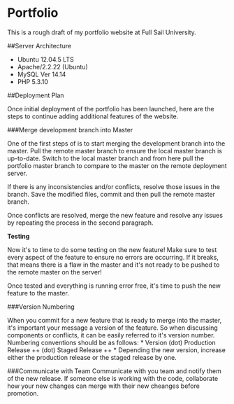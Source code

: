 # Portfolio

This is a rough draft of my portfolio website at Full Sail University.

##Server Architecture

* Ubuntu 12.04.5 LTS
* Apache/2.2.22 (Ubuntu)
* MySQL Ver 14.14
* PHP 5.3.10

##Deployment Plan

Once initial deployment of the portfolio has been launched, here are the steps to continue adding additional features of the website. 

###Merge development branch into Master

One of the first steps of is to start merging the development branch into the master. Pull the remote master branch  to ensure the local master branch is up-to-date. Switch to the local master branch and from here pull the portfolio master branch to compare to the master on the remote deployment server.

If there is any inconsistencies and/or conflicts, resolve those issues in the branch. Save the modified files, commit and then pull the remote master branch. 

 Once conflicts are resolved, merge the new feature and resolve any issues by repeating the process in the second paragraph. 
  
  **Testing**
  
  Now it's to time to do some testing on the new feature! Make sure to test every aspect of the feature to ensure no errors are occurring. If it breaks, that means there is a flaw in the master and it's not ready to be pushed to the remote master on the server!
  
  Once tested and everything is running error free, it's time to push the new feature to the master.
  
###Version Numbering

When you commit for a new feature that is ready to merge into the master, it's important your message a version of the feature. So when discussing components or conflicts, it can be easily referred to it's version number. Numbering conventions should be as follows:
    * Version (dot) Production Release ++ (dot) Staged Release ++
    * Depending the new version, increase either the production release or the staged release by one.  
                
###Communicate with Team
Communicate with you team and notify them of the new release. If someone else is working with the code, collaborate how your new changes can merge with their new cheanges before promotion. 


  
  
